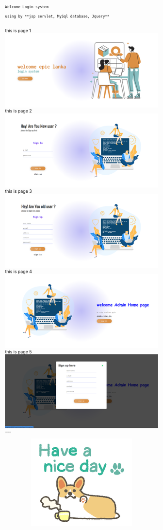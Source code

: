 `Welcome Login system`

`using by
    **jsp servlet,
    MySql database,
    Jquery**`
 <br>

<br>
this is page 1
<img src="https://github.com/Hasintha-git/epic-login-system/blob/main/web/assests/project_img/1.png" alt="My cool logo"/>
<br>
this is page 2
<img src="https://github.com/Hasintha-git/epic-login-system/blob/main/web/assests/project_img/2.png" alt="My cool logo"/>
<br>
this is page 3
<img src="https://github.com/Hasintha-git/epic-login-system/blob/main/web/assests/project_img/3.png" alt="My cool logo"/>
<br>
this is page 4
<img src="https://github.com/Hasintha-git/epic-login-system/blob/main/web/assests/project_img/4.png" alt="My cool logo"/>
<br>
this is page 5
<img src="https://github.com/Hasintha-git/epic-login-system/blob/main/web/assests/project_img/5.png" alt="My cool logo"/>
<br>
---
<div align="center">

![nice day](./b854b738a0f316899fb472d8d1d7bd62.gif)
</div>

 
